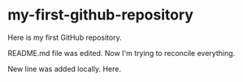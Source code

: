 # my-first-github-repository
Here is my first GitHub repository.

README.md file was edited. Now I'm trying to reconcile everything.

New line was added locally. Here.
